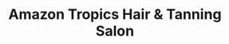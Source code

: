 ---
title: "Amazon Tropics Hair & Tanning Salon"
url: /boyd/amazon-tropics-hair-and-tanning-salon/
shop: hairdresser
---